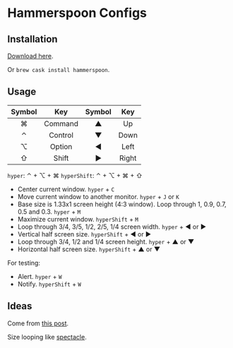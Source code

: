 # Hammerspoon Configs

## Installation

[Download here](http://www.hammerspoon.org).

Or `brew cask install hammerspoon`.

## Usage

| Symbol  |   Key   | Symbol  |  Key  |
|:-------:|:-------:|:-------:|:-----:|
| &#8984; | Command | &#9650; |  Up   |
| &#8963; | Control | &#9660; | Down  |
| &#8997; | Option  | &#9668; | Left  |
| &#8679; |  Shift  | &#9658; | Right |


`hyper`: &#8963; + &#8997; + &#8984; `hyperShift`: &#8963; + &#8997; + &#8984; + &#8679;

* Center current window. `hyper` + `C`
* Move current window to another monitor. `hyper` + `J` or `K`
* Base size is 1.33x1 screen height (4:3 window). Loop through 1, 0.9, 0.7, 0.5 and 0.3. `hyper` +
  `M`
* Maximize current window. `hyperShift` + `M`
* Loop through 3/4, 3/5, 1/2, 2/5, 1/4 screen width. `hyper` + &#9668; or &#9658;
* Vertical half screen size. `hyperShift` + &#9668; or &#9658;
* Loop through 3/4, 1/2 and 1/4 screen height. `hyper` + &#9650; or &#9660;
* Horizontal half screen size. `hyperShift` + &#9650; or &#9660;

For testing:

* Alert. `hyper` + `W`
* Notify. `hyperShift` + `W`

## Ideas

Come from [this post](http://songchenwen.com/tech/2015/04/02/hammerspoon-mac-window-manager/).

Size looping like [spectacle](https://www.spectacleapp.com).
